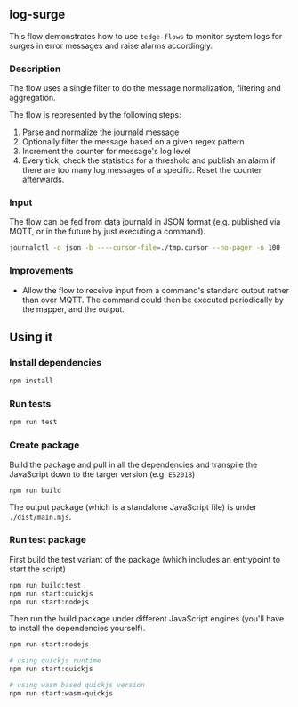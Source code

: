 ## log-surge

This flow demonstrates how to use `tedge-flows` to monitor system logs for surges in error messages and raise alarms accordingly.

### Description

The flow uses a single filter to do the message normalization, filtering and aggregation.

The flow is represented by the following steps:

1. Parse and normalize the journald message
1. Optionally filter the message based on a given regex pattern
1. Increment the counter for message's log level
1. Every tick, check the statistics for a threshold and publish an alarm if there are too many log messages of a specific. Reset the counter afterwards.

### Input

The flow can be fed from data journald in JSON format (e.g. published via MQTT, or in the future by just executing a command).

```sh
journalctl -o json -b ----cursor-file=./tmp.cursor --no-pager -n 100
```

### Improvements

- Allow the flow to receive input from a command's standard output rather than over MQTT. The command could then be executed periodically by the mapper, and the output.

## Using it

### Install dependencies

```sh
npm install
```

### Run tests

```sh
npm run test
```

### Create package

Build the package and pull in all the dependencies and transpile the JavaScript down to the targer version (e.g. `ES2018`)

```sh
npm run build
```

The output package (which is a standalone JavaScript file) is under `./dist/main.mjs`.

### Run test package

First build the test variant of the package (which includes an entrypoint to start the script)

```sh
npm run build:test
npm run start:quickjs
npm run start:nodejs
```

Then run the build package under different JavaScript engines (you'll have to install the dependencies yourself).

```sh
npm run start:nodejs

# using quickjs runtime
npm run start:quickjs

# using wasm based quickjs version
npm run start:wasm-quickjs
```
